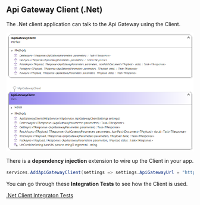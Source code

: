 ## Api Gateway Client (.Net)

The .Net client application can talk to the Api Gateway using the Client.

![.Net Client](/Docs/NetClient.png)

There is a **dependency injection** extension to wire up the Client in your app.

```C#
services.AddApiGatewayClient(settings => settings.ApiGatewayUrl = "http://localhost/api/Gateway");
```

You can go through these **Integration Tests** to see how the Client is used.

[.Net Client Integraton Tests](/AspNetCore.ApiGateway.Tests/GatewayClientTests.cs)